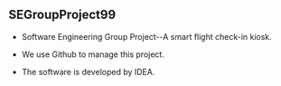 SEGroupProject99
---
- Software Engineering Group Project--A smart flight check-in kiosk.  

- We use Github to manage this project.

- The software is developed by IDEA.